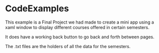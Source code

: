 # CodeExamples
This example is a Final Project we had made to create a mini app using a xaml window to display different courses offered in certain semesters.

It does have a working back button to go back and forth between pages.

The .txt files are the holders of all the data for the semesters.
